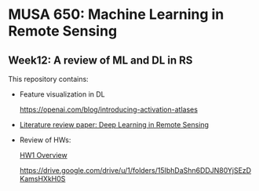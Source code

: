 # MUSA 650: Machine Learning in Remote Sensing

## Week12: A review of ML and DL in RS

This repository contains:

- Feature visualization in DL

    https://openai.com/blog/introducing-activation-atlases
    
- [Literature review paper: Deep Learning in Remote Sensing](DLINRS_Review_Annotated.pdf)

- Review of HWs:

    [HW1 Overview](HW1_Overview.pdf)

    https://drive.google.com/drive/u/1/folders/15IbhDaShn6DDJN80YjSEzDKamsHXkH0S

    
